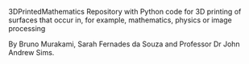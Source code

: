 3DPrintedMathematics
Repository with Python code for 3D printing of surfaces that occur in, for example, mathematics, physics or image processing

By Bruno Murakami, Sarah Fernades da Souza and Professor Dr John Andrew Sims. 
